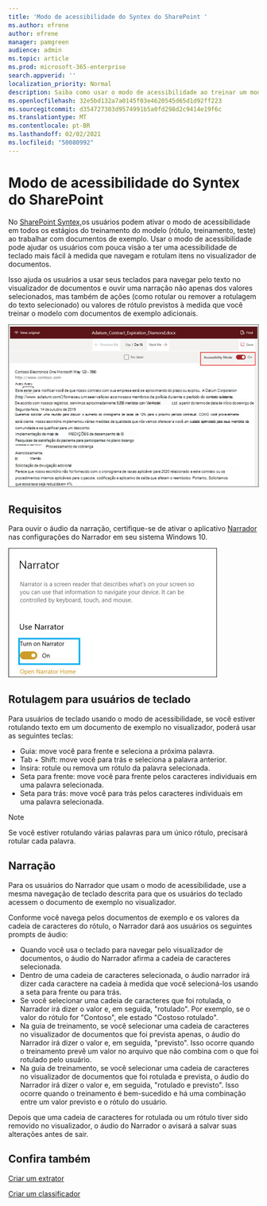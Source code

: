 ```yaml
---
title: 'Modo de acessibilidade do Syntex do SharePoint '
ms.author: efrene
author: efrene
manager: pamgreen
audience: admin
ms.topic: article
ms.prod: microsoft-365-enterprise
search.appverid: ''
localization_priority: Normal
description: Saiba como usar o modo de acessibilidade ao treinar um modelo no Syntex do SharePoint.
ms.openlocfilehash: 32e5bd132a7a0145f03e4620545d65d1d92ff223
ms.sourcegitcommit: d354727303d9574991b5a0fd298d2c9414e19f6c
ms.translationtype: MT
ms.contentlocale: pt-BR
ms.lasthandoff: 02/02/2021
ms.locfileid: "50080992"
---
```

# <a name="sharepoint-syntex-accessibility-mode"></a>Modo de acessibilidade do Syntex do SharePoint

No [SharePoint Syntex,](index.md)os usuários podem ativar o modo de acessibilidade em todos os estágios do treinamento do modelo (rótulo, treinamento, teste) ao trabalhar com documentos de exemplo. Usar o modo de acessibilidade pode ajudar os usuários com pouca visão a ter uma acessibilidade de teclado mais fácil à medida que navegam e rotulam itens no visualizador de documentos.

Isso ajuda os usuários a usar seus teclados para navegar pelo texto no visualizador de documentos e ouvir uma narração não apenas dos valores selecionados, mas também de ações (como rotular ou remover a rotulagem do texto selecionado) ou valores de rótulo previstos à medida que você treinar o modelo com documentos de exemplo adicionais. 


![Modo de acessibilidade](../media/content-understanding/accessibility-mode.png)

## <a name="requirements"></a>Requisitos

Para ouvir o áudio da narração, certifique-se de ativar o aplicativo [Narrador](https://support.microsoft.com/windows/complete-guide-to-narrator-e4397a0d-ef4f-b386-d8ae-c172f109bdb1) nas configurações do Narrador em seu sistema Windows 10.

![Ativar o Narrador](../media/content-understanding/narrator-settings.png)

## <a name="labeling-for-keyboard-users"></a>Rotulagem para usuários de teclado

Para usuários de teclado usando o modo de acessibilidade, se você estiver rotulando texto em um documento de exemplo no visualizador, poderá usar as seguintes teclas:

- Guia: move você para frente e seleciona a próxima palavra.
- Tab + Shift: move você para trás e seleciona a palavra anterior.
- Insira: rotule ou remova um rótulo da palavra selecionada.
- Seta para frente: move você para frente pelos caracteres individuais em uma palavra selecionada.
- Seta para trás: move você para trás pelos caracteres individuais em uma palavra selecionada.

> [!NOTE]
> Se você estiver rotulando várias palavras para um único rótulo, precisará rotular cada palavra.


## <a name="narration"></a>Narração

Para os usuários do Narrador que usam o modo de acessibilidade, use a mesma navegação de teclado descrita para que os usuários do teclado acessem o documento de exemplo no visualizador.

Conforme você navega pelos documentos de exemplo e os valores da cadeia de caracteres do rótulo, o Narrador dará aos usuários os seguintes prompts de áudio:

- Quando você usa o teclado para navegar pelo visualizador de documentos, o áudio do Narrador afirma a cadeia de caracteres selecionada.
- Dentro de uma cadeia de caracteres selecionada, o áudio narrador irá dizer cada caractere na cadeia à medida que você selecioná-los usando a seta para frente ou para trás.
- Se você selecionar uma cadeia de caracteres que foi rotulada, o Narrador irá dizer o valor e, em seguida, "rotulado".  Por exemplo, se o valor do rótulo for "Contoso", ele estado "Costoso rotulado". 
- Na guia de treinamento, se você selecionar uma cadeia de caracteres no visualizador de documentos que foi prevista apenas, o áudio do Narrador irá dizer o valor e, em seguida, "previsto". Isso ocorre quando o treinamento prevê um valor no arquivo que não combina com o que foi rotulado pelo usuário.
- Na guia de treinamento, se você selecionar uma cadeia de caracteres no visualizador de documentos que foi rotulada e prevista, o áudio do Narrador irá dizer o valor e, em seguida, "rotulado e previsto". Isso ocorre quando o treinamento é bem-sucedido e há uma combinação entre um valor previsto e o rótulo do usuário.



Depois que uma cadeia de caracteres for rotulada ou um rótulo tiver sido removido no visualizador, o áudio do Narrador o avisará a salvar suas alterações antes de sair.

## <a name="see-also"></a>Confira também

[Criar um extrator](create-an-extractor.md)</br>

[Criar um classificador](create-a-classifier.md)</br>










 


  
  



